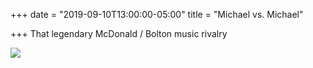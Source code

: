 +++
date = "2019-09-10T13:00:00-05:00"
title = "Michael vs. Michael"

+++
That legendary McDonald / Bolton music rivalry

![](https://res.cloudinary.com/tobyblog/image/upload/v1568148143/img/6D3874F8-B609-4BF8-8F05-02F3DAFC079C_t7s21p.jpg)
